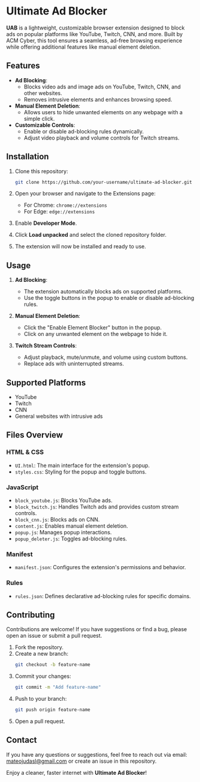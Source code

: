 
# Ultimate Ad Blocker

**UAB** is a lightweight, customizable browser extension designed to block ads on popular platforms like YouTube, Twitch, CNN, and more. Built by ACM Cyber, this tool ensures a seamless, ad-free browsing experience while offering additional features like manual element deletion.

## Features

- **Ad Blocking**:
  - Blocks video ads and image ads on YouTube, Twitch, CNN, and other websites.
  - Removes intrusive elements and enhances browsing speed.
- **Manual Element Deletion**:
  - Allows users to hide unwanted elements on any webpage with a simple click.
- **Customizable Controls**:
  - Enable or disable ad-blocking rules dynamically.
  - Adjust video playback and volume controls for Twitch streams.

## Installation

1. Clone this repository:
   ```bash
   git clone https://github.com/your-username/ultimate-ad-blocker.git
   ```

2. Open your browser and navigate to the Extensions page:
   - For Chrome: `chrome://extensions`
   - For Edge: `edge://extensions`

3. Enable **Developer Mode**.

4. Click **Load unpacked** and select the cloned repository folder.

5. The extension will now be installed and ready to use.

## Usage

1. **Ad Blocking**:
   - The extension automatically blocks ads on supported platforms.
   - Use the toggle buttons in the popup to enable or disable ad-blocking rules.

2. **Manual Element Deletion**:
   - Click the "Enable Element Blocker" button in the popup.
   - Click on any unwanted element on the webpage to hide it.

3. **Twitch Stream Controls**:
   - Adjust playback, mute/unmute, and volume using custom buttons.
   - Replace ads with uninterrupted streams.

## Supported Platforms

- YouTube
- Twitch
- CNN
- General websites with intrusive ads

## Files Overview

### HTML & CSS
- `UI.html`: The main interface for the extension's popup.
- `styles.css`: Styling for the popup and toggle buttons.

### JavaScript
- `block_youtube.js`: Blocks YouTube ads.
- `block_twitch.js`: Handles Twitch ads and provides custom stream controls.
- `block_cnn.js`: Blocks ads on CNN.
- `content.js`: Enables manual element deletion.
- `popup.js`: Manages popup interactions.
- `popup_deleter.js`: Toggles ad-blocking rules.

### Manifest
- `manifest.json`: Configures the extension's permissions and behavior.

### Rules
- `rules.json`: Defines declarative ad-blocking rules for specific domains.

## Contributing

Contributions are welcome! If you have suggestions or find a bug, please open an issue or submit a pull request.

1. Fork the repository.
2. Create a new branch:
   ```bash
   git checkout -b feature-name
   ```
3. Commit your changes:
   ```bash
   git commit -m "Add feature-name"
   ```
4. Push to your branch:
   ```bash
   git push origin feature-name
   ```
5. Open a pull request.

## Contact
If you have any questions or suggestions, feel free to reach out via email: mateojudasl@gmail.com or create an issue in this repository.

Enjoy a cleaner, faster internet with **Ultimate Ad Blocker**!
